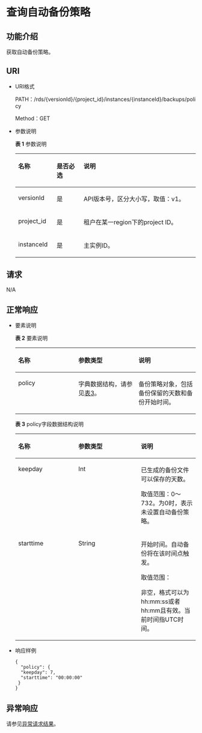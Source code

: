 # 查询自动备份策略<a name="zh-cn_topic_0037139085"></a>

## 功能介绍<a name="section4850156117316"></a>

获取自动备份策略。

## URI<a name="section28961517113719"></a>

-   URI格式

    PATH：/rds/\{versionId\}/\{project\_id\}/instances/\{instanceId\}/backups/policy

    Method：GET

-   参数说明

    **表 1**  参数说明

    <a name="table58427690"></a>
    <table><thead align="left"><tr id="row1482002"><th class="cellrowborder" valign="top" width="21.3%" id="mcps1.2.4.1.1"><p id="p52933326"><a name="p52933326"></a><a name="p52933326"></a>名称</p>
    </th>
    <th class="cellrowborder" valign="top" width="14.91%" id="mcps1.2.4.1.2"><p id="p59740974"><a name="p59740974"></a><a name="p59740974"></a>是否必选</p>
    </th>
    <th class="cellrowborder" valign="top" width="63.79%" id="mcps1.2.4.1.3"><p id="p7180698"><a name="p7180698"></a><a name="p7180698"></a>说明</p>
    </th>
    </tr>
    </thead>
    <tbody><tr id="row21291250152731"><td class="cellrowborder" valign="top" width="21.3%" headers="mcps1.2.4.1.1 "><p id="p16704081152735"><a name="p16704081152735"></a><a name="p16704081152735"></a>versionId</p>
    </td>
    <td class="cellrowborder" valign="top" width="14.91%" headers="mcps1.2.4.1.2 "><p id="p10853310152735"><a name="p10853310152735"></a><a name="p10853310152735"></a>是</p>
    </td>
    <td class="cellrowborder" valign="top" width="63.79%" headers="mcps1.2.4.1.3 "><p id="p6702899152735"><a name="p6702899152735"></a><a name="p6702899152735"></a>API版本号，区分大小写，取值：v1。</p>
    </td>
    </tr>
    <tr id="row44765691"><td class="cellrowborder" valign="top" width="21.3%" headers="mcps1.2.4.1.1 "><p id="p2142393"><a name="p2142393"></a><a name="p2142393"></a>project_id</p>
    </td>
    <td class="cellrowborder" valign="top" width="14.91%" headers="mcps1.2.4.1.2 "><p id="p39316155"><a name="p39316155"></a><a name="p39316155"></a>是</p>
    </td>
    <td class="cellrowborder" valign="top" width="63.79%" headers="mcps1.2.4.1.3 "><p id="p18331498163153"><a name="p18331498163153"></a><a name="p18331498163153"></a>租户在某一region下的project ID。</p>
    </td>
    </tr>
    <tr id="row32947160154149"><td class="cellrowborder" valign="top" width="21.3%" headers="mcps1.2.4.1.1 "><p id="p28088991154149"><a name="p28088991154149"></a><a name="p28088991154149"></a>instanceId</p>
    </td>
    <td class="cellrowborder" valign="top" width="14.91%" headers="mcps1.2.4.1.2 "><p id="p60615762154149"><a name="p60615762154149"></a><a name="p60615762154149"></a>是</p>
    </td>
    <td class="cellrowborder" valign="top" width="63.79%" headers="mcps1.2.4.1.3 "><p id="p44483441194050"><a name="p44483441194050"></a><a name="p44483441194050"></a>主实例ID。</p>
    </td>
    </tr>
    </tbody>
    </table>


## 请求<a name="section3074340117316"></a>

N/A

## 正常响应<a name="section28521534113742"></a>

-   要素说明

    **表 2**  要素说明

    <a name="table11236435"></a>
    <table><thead align="left"><tr id="row61525259"><th class="cellrowborder" valign="top" width="33.33333333333333%" id="mcps1.2.4.1.1"><p id="p17490046"><a name="p17490046"></a><a name="p17490046"></a>名称</p>
    </th>
    <th class="cellrowborder" valign="top" width="33.33333333333333%" id="mcps1.2.4.1.2"><p id="p63149496"><a name="p63149496"></a><a name="p63149496"></a>参数类型</p>
    </th>
    <th class="cellrowborder" valign="top" width="33.33333333333333%" id="mcps1.2.4.1.3"><p id="p14835533"><a name="p14835533"></a><a name="p14835533"></a>说明</p>
    </th>
    </tr>
    </thead>
    <tbody><tr id="row60827539"><td class="cellrowborder" valign="top" width="33.33333333333333%" headers="mcps1.2.4.1.1 "><p id="p28083633"><a name="p28083633"></a><a name="p28083633"></a>policy</p>
    </td>
    <td class="cellrowborder" valign="top" width="33.33333333333333%" headers="mcps1.2.4.1.2 "><p id="p42890904"><a name="p42890904"></a><a name="p42890904"></a>字典数据结构，请参见<a href="#table35260043174853">表3</a>。</p>
    </td>
    <td class="cellrowborder" valign="top" width="33.33333333333333%" headers="mcps1.2.4.1.3 "><p id="p49586916144357"><a name="p49586916144357"></a><a name="p49586916144357"></a>备份策略对象，包括备份保留的天数和备份开始时间。</p>
    </td>
    </tr>
    </tbody>
    </table>

    **表 3**  policy字段数据结构说明

    <a name="table35260043174853"></a>
    <table><thead align="left"><tr id="row29173707174853"><th class="cellrowborder" valign="top" width="33.33%" id="mcps1.2.4.1.1"><p id="p14260042174853"><a name="p14260042174853"></a><a name="p14260042174853"></a>名称</p>
    </th>
    <th class="cellrowborder" valign="top" width="34.65%" id="mcps1.2.4.1.2"><p id="p10381414174853"><a name="p10381414174853"></a><a name="p10381414174853"></a>参数类型</p>
    </th>
    <th class="cellrowborder" valign="top" width="32.019999999999996%" id="mcps1.2.4.1.3"><p id="p35588178174853"><a name="p35588178174853"></a><a name="p35588178174853"></a>说明</p>
    </th>
    </tr>
    </thead>
    <tbody><tr id="row64070195174853"><td class="cellrowborder" valign="top" width="33.33%" headers="mcps1.2.4.1.1 "><p id="p22303345174853"><a name="p22303345174853"></a><a name="p22303345174853"></a>keepday</p>
    </td>
    <td class="cellrowborder" valign="top" width="34.65%" headers="mcps1.2.4.1.2 "><p id="p34927138174853"><a name="p34927138174853"></a><a name="p34927138174853"></a>Int</p>
    </td>
    <td class="cellrowborder" valign="top" width="32.019999999999996%" headers="mcps1.2.4.1.3 "><p id="p30482871191015"><a name="p30482871191015"></a><a name="p30482871191015"></a>已生成的备份文件可以保存的天数。</p>
    <p id="p5563313"><a name="p5563313"></a><a name="p5563313"></a>取值范围：0～732。为0时，表示未设置自动备份策略。</p>
    </td>
    </tr>
    <tr id="row43181693175641"><td class="cellrowborder" valign="top" width="33.33%" headers="mcps1.2.4.1.1 "><p id="p8056259175641"><a name="p8056259175641"></a><a name="p8056259175641"></a>starttime</p>
    </td>
    <td class="cellrowborder" valign="top" width="34.65%" headers="mcps1.2.4.1.2 "><p id="p42443136175641"><a name="p42443136175641"></a><a name="p42443136175641"></a>String</p>
    </td>
    <td class="cellrowborder" valign="top" width="32.019999999999996%" headers="mcps1.2.4.1.3 "><p id="p40942168155958"><a name="p40942168155958"></a><a name="p40942168155958"></a>开始时间。自动备份将在该时间点触发。</p>
    <p id="p57223682"><a name="p57223682"></a><a name="p57223682"></a>取值范围：</p>
    <p id="p23592952151615"><a name="p23592952151615"></a><a name="p23592952151615"></a>非空，格式可以为hh:mm:ss或者hh:mm且有效。当前时间指UTC时间。</p>
    </td>
    </tr>
    </tbody>
    </table>


-   响应样例

    ```
    {
      "policy": {
      "keepday": 7,
      "starttime": "00:00:00"
     }
    }
    ```


## 异常响应<a name="section51597550"></a>

请参见[异常请求结果](null.md)。

